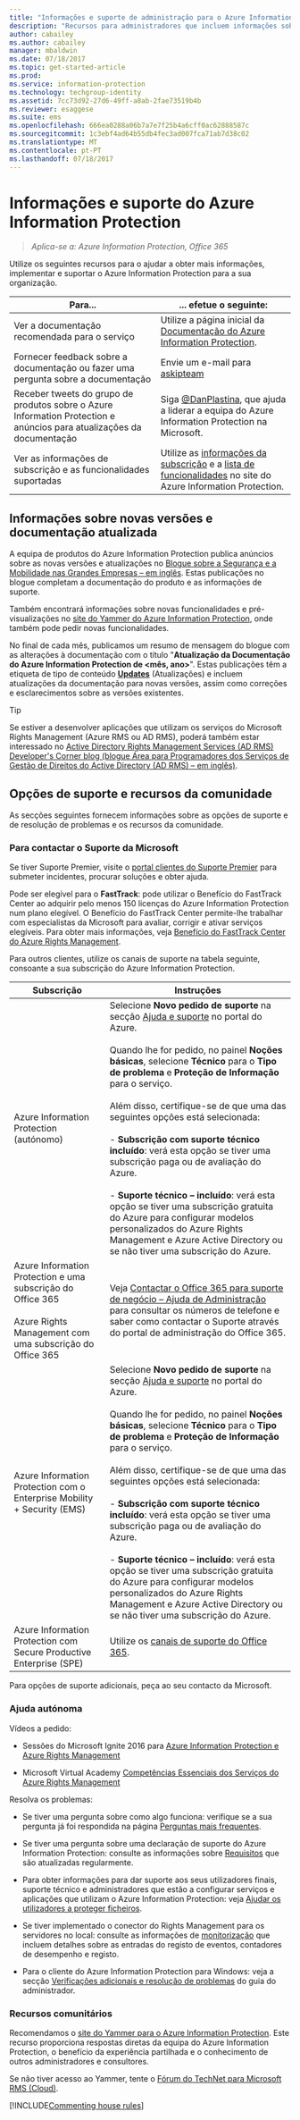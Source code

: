 ```yaml
---
title: "Informações e suporte de administração para o Azure Information Protection"
description: "Recursos para administradores que incluem informações sobre novas versões, opções de suporte e como contactar a Microsoft para reportar um problema."
author: cabailey
ms.author: cabailey
manager: mbaldwin
ms.date: 07/18/2017
ms.topic: get-started-article
ms.prod: 
ms.service: information-protection
ms.technology: techgroup-identity
ms.assetid: 7cc73d92-27d6-49ff-a8ab-2fae73519b4b
ms.reviewer: esaggese
ms.suite: ems
ms.openlocfilehash: 666ea0288a06b7a7e7f25b4a6cff0ac62888587c
ms.sourcegitcommit: 1c3ebf4ad64b55db4fec3ad007fca71ab7d38c02
ms.translationtype: MT
ms.contentlocale: pt-PT
ms.lasthandoff: 07/18/2017
---
```

# <a name="information-and-support-for-azure-information-protection"></a>Informações e suporte do Azure Information Protection

>*Aplica-se a: Azure Information Protection, Office 365*

Utilize os seguintes recursos para o ajudar a obter mais informações, implementar e suportar o Azure Information Protection para a sua organização.

|Para...|... efetue o seguinte:|
|----------------|---------------|
|Ver a documentação recomendada para o serviço|Utilize a página inicial da [Documentação do Azure Information Protection](https://docs.microsoft.com/information-protection/).|
|Fornecer feedback sobre a documentação ou fazer uma pergunta sobre a documentação|Envie um e-mail para [askipteam](mailto:%20askipteam@microsoft.com?subject=Documentation%20feedback)|
|Receber tweets do grupo de produtos sobre o Azure Information Protection e anúncios para atualizações da documentação|Siga [@DanPlastina](https://twitter.com/DanPlastina), que ajuda a liderar a equipa do Azure Information Protection na Microsoft.|
|Ver as informações de subscrição e as funcionalidades suportadas|Utilize as [informações da subscrição](https://www.microsoft.com/cloud-platform/azure-information-protection-pricing) e a [lista de funcionalidades](https://www.microsoft.com/cloud-platform/azure-information-protection-features) no site do Azure Information Protection.|


## <a name="information-about-new-releases-and-updated-documentation"></a>Informações sobre novas versões e documentação atualizada
A equipa de produtos do Azure Information Protection publica anúncios sobre as novas versões e atualizações no [Blogue sobre a Segurança e a Mobilidade nas Grandes Empresas – em inglês](https://blogs.technet.microsoft.com/enterprisemobility/?product=azure-information-protection). Estas publicações no blogue completam a documentação do produto e as informações de suporte.

Também encontrará informações sobre novas funcionalidades e pré-visualizações no [site do Yammer do Azure Information Protection](https://www.yammer.com/AskIPTeam), onde também pode pedir novas funcionalidades.

No final de cada mês, publicamos um resumo de mensagem do blogue com as alterações à documentação com o título "**Atualização da Documentação do Azure Information Protection de \<mês, ano>**". Estas publicações têm a etiqueta de tipo de conteúdo [**Updates**](https://blogs.technet.microsoft.com/enterprisemobility/?product=azure-information-protection,azure-rights-management-services&content-type=updates) (Atualizações) e incluem atualizações da documentação para novas versões, assim como correções e esclarecimentos sobre as versões existentes.

> [!TIP]
> Se estiver a desenvolver aplicações que utilizam os serviços do Microsoft Rights Management (Azure RMS ou AD RMS), poderá também estar interessado no [Active Directory Rights Management Services (AD RMS) Developer's Corner blog (blogue Área para Programadores dos Serviços de Gestão de Direitos do Active Directory (AD RMS) – em inglês)](https://blogs.msdn.microsoft.com/rms/).

## <a name="support-options-and-community-resources"></a>Opções de suporte e recursos da comunidade
As secções seguintes fornecem informações sobre as opções de suporte e de resolução de problemas e os recursos da comunidade.

### <a name="to-contact-microsoft-support"></a>Para contactar o Suporte da Microsoft

Se tiver Suporte Premier, visite o [portal clientes do Suporte Premier](https://premier.microsoft.com/) para submeter incidentes, procurar soluções e obter ajuda.

Pode ser elegível para o **FastTrack**: pode utilizar o Benefício do FastTrack Center ao adquirir pelo menos 150 licenças do Azure Information Protection num plano elegível. O Benefício do FastTrack Center permite-lhe trabalhar com especialistas da Microsoft para avaliar, corrigir e ativar serviços elegíveis. Para obter mais informações, veja [Benefício do FastTrack Center do Azure Rights Management](/enterprise-mobility-security/Solutions/enterprise-mobility-fasttrack-program).

Para outros clientes, utilize os canais de suporte na tabela seguinte, consoante a sua subscrição do Azure Information Protection.

|Subscrição|Instruções|
|----------------|---------------|
|Azure Information Protection (autónomo)|Selecione **Novo pedido de suporte** na secção [Ajuda e suporte](https://portal.azure.com/#blade/Microsoft_Azure_Support/HelpAndSupportBlade) no portal do Azure.<br /><br />Quando lhe for pedido, no painel **Noções básicas**, selecione **Técnico** para o **Tipo de problema** e **Proteção de Informação** para o serviço. <br /><br />Além disso, certifique-se de que uma das seguintes opções está selecionada:<br /><br />- **Subscrição com suporte técnico incluído**: verá esta opção se tiver uma subscrição paga ou de avaliação do Azure.<br /><br /> - **Suporte técnico – incluído**: verá esta opção se tiver uma subscrição gratuita do Azure para configurar modelos personalizados do Azure Rights Management e Azure Active Directory ou se não tiver uma subscrição do Azure.|
|Azure Information Protection e uma subscrição do Office 365<br /><br />Azure Rights Management com uma subscrição do Office 365|Veja [Contactar o Office 365 para suporte de negócio – Ajuda de Administração](https://support.office.com/article/Contact-Office-365-for-business-support-Admin-Help-32a17ca7-6fa0-4870-8a8d-e25ba4ccfd4b) para consultar os números de telefone e saber como contactar o Suporte através do portal de administração do Office 365.|
|Azure Information Protection com o Enterprise Mobility + Security (EMS)|Selecione **Novo pedido de suporte** na secção [Ajuda e suporte](https://portal.azure.com/#blade/Microsoft_Azure_Support/HelpAndSupportBlade) no portal do Azure.<br /><br />Quando lhe for pedido, no painel **Noções básicas**, selecione **Técnico** para o **Tipo de problema** e **Proteção de Informação** para o serviço. <br /><br />Além disso, certifique-se de que uma das seguintes opções está selecionada:<br /><br />- **Subscrição com suporte técnico incluído**: verá esta opção se tiver uma subscrição paga ou de avaliação do Azure.<br /><br /> - **Suporte técnico – incluído**: verá esta opção se tiver uma subscrição gratuita do Azure para configurar modelos personalizados do Azure Rights Management e Azure Active Directory ou se não tiver uma subscrição do Azure.|
|Azure Information Protection com Secure Productive Enterprise (SPE)|Utilize os [canais de suporte do Office 365](https://support.office.com/article/Contact-Office-365-for-business-support-Admin-Help-32a17ca7-6fa0-4870-8a8d-e25ba4ccfd4b).|

Para opções de suporte adicionais, peça ao seu contacto da Microsoft. 


### <a name="self-help"></a>Ajuda autónoma

Vídeos a pedido:

- Sessões do Microsoft Ignite 2016 para [Azure Information Protection e Azure Rights Management](https://myignite.microsoft.com/videos?f=%5B%7B%22name%22:%22Azure%20Rights%20Management%22,%22facetName%22:%22products%22%7D,%7B%22name%22:%22Azure%20Information%20Protection%22,%22facetName%22:%22products%22%7D%5D)

- Microsoft Virtual Academy [Competências Essenciais dos Serviços do Azure Rights Management](https://mva.microsoft.com/en-us/training-courses/azure-rights-management-services-core-skills-10500?l=QLoxMwuCB_1805094681)

Resolva os problemas:

- Se tiver uma pergunta sobre como algo funciona: verifique se a sua pergunta já foi respondida na página [Perguntas mais frequentes](faqs.md).

- Se tiver uma pergunta sobre uma declaração de suporte do Azure Information Protection: consulte as informações sobre [Requisitos](requirements-azure-rms.md) que são atualizadas regularmente.

- Para obter informações para dar suporte aos seus utilizadores finais, suporte técnico e administradores que estão a configurar serviços e aplicações que utilizam o Azure Information Protection: veja [Ajudar os utilizadores a proteger ficheiros](../deploy-use/help-users.md).

- Se tiver implementado o conector do Rights Management para os servidores no local: consulte as informações de [monitorização](../deploy-use/monitor-rms-connector.md) que incluem detalhes sobre as entradas do registo de eventos, contadores de desempenho e registo.

- Para o cliente do Azure Information Protection para Windows: veja a secção [Verificações adicionais e resolução de problemas](../rms-client/client-admin-guide.md#additional-checks-and-troubleshooting) do guia do administrador.

### <a name="community-resources"></a>Recursos comunitários

Recomendamos o [site do Yammer para o Azure Information Protection](https://www.yammer.com/AskIPTeam). Este recurso proporciona respostas diretas da equipa do Azure Information Protection, o benefício da experiência partilhada e o conhecimento de outros administradores e consultores.

Se não tiver acesso ao Yammer, tente o [Fórum do TechNet para Microsoft RMS (Cloud)](https://social.technet.microsoft.com/Forums/en-US/home?forum=rmscloud).

[!INCLUDE[Commenting house rules](../includes/houserules.md)]
